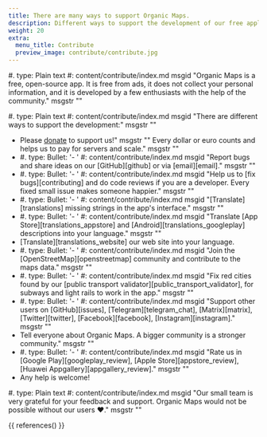 ```yaml
---
title: There are many ways to support Organic Maps.
description: Different ways to support the development of our free application
weight: 20
extra:
  menu_title: Contribute
  preview_image: contribute/contribute.jpg
---
```


\#. type: Plain text
\#: content/contribute/index.md
msgid "Organic Maps is a free, open-source app. It is free from ads, it does not collect your personal information, and it is developed by a few enthusiasts with the help of the community."
msgstr ""

\#. type: Plain text
\#: content/contribute/index.md
msgid "There are different ways to support the development:"
msgstr ""

- Please [donate](@/donate/index.md) to support us!"
  msgstr "" Every dollar or euro counts and helps us to pay for servers and scale."
  msgstr ""
- \#. type: Bullet: '- '
  \#: content/contribute/index.md
  msgid "Report bugs and share ideas on our [GitHub][github] or via [email][email]."
  msgstr ""
- \#. type: Bullet: '- '
  \#: content/contribute/index.md
  msgid "Help us to [fix bugs][contributing] and do code reviews if you are a developer. Every fixed small issue makes someone happier."
  msgstr ""
- \#. type: Bullet: '- '
  \#: content/contribute/index.md
  msgid "[Translate][translations] missing strings in the app's interface."
  msgstr ""
- \#. type: Bullet: '- '
  \#: content/contribute/index.md
  msgid "Translate [App Store][translations_appstore] and [Android][translations_googleplay] descriptions into your language."
  msgstr ""
- [Translate][translations_website] our web site into your language.
- \#. type: Bullet: '- '
  \#: content/contribute/index.md
  msgid "Join the [OpenStreetMap][openstreetmap] community and contribute to the maps data."
  msgstr ""
- \#. type: Bullet: '- '
  \#: content/contribute/index.md
  msgid "Fix red cities found by our [public transport validator][public_transport_validator], for subways and light rails to work in the app."
  msgstr ""
- \#. type: Bullet: '- '
  \#: content/contribute/index.md
  msgid "Support other users on [GitHub][issues], [Telegram][telegram_chat], [Matrix][matrix], [Twitter][twitter], [Facebook][facebook], [Instagram][instagram]."
  msgstr ""
- Tell everyone about Organic Maps. A bigger community is a stronger community."
  msgstr ""
- \#. type: Bullet: '- '
  \#: content/contribute/index.md
  msgid "Rate us in [Google Play][googleplay_review], [Apple Store][appstore_review], [Huawei Appgallery][appgallery_review]."
  msgstr ""
- Any help is welcome!

\#. type: Plain text
\#: content/contribute/index.md
msgid "Our small team is very grateful for your feedback and support. Organic Maps would not be possible without our users ❤️."
msgstr ""

{{ references() }}
